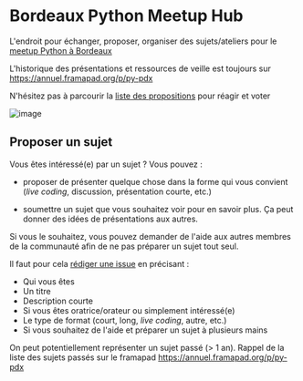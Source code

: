 # Bordeaux Python Meetup Hub

L'endroit pour échanger, proposer, organiser des sujets/ateliers pour le [meetup
Python à Bordeaux](https://www.meetup.com/py-bdx/)

L'historique des présentations et ressources de veille est toujours sur
https://annuel.framapad.org/p/py-pdx

N'hésitez pas à parcourir la [liste des
propositions](https://github.com/pybdx/meetup-hub/issues) pour réagir et voter

![image](https://cloud.githubusercontent.com/assets/1388706/21383842/f94e72d8-c767-11e6-9ae3-0443f9a59d17.png)


## Proposer un sujet

Vous êtes intéressé(e) par un sujet ? Vous pouvez :

* proposer de présenter quelque chose dans la forme qui vous convient (*live coding*,
  discussion, présentation courte, etc.)

* soumettre un sujet que vous souhaitez voir pour en savoir plus. Ça peut donner des
  idées de présentations aux autres.

Si vous le souhaitez, vous pouvez demander de l'aide aux autres membres de la
communauté afin de ne pas préparer un sujet tout seul.

Il faut pour cela [rédiger une issue](https://github.com/pybdx/meetup-hub/issues/new)
en précisant :

* Qui vous êtes
* Un titre
* Description courte
* Si vous êtes oratrice/orateur ou simplement intéressé(e)
* Le type de format (court, long, *live coding*, autre, etc.)
* Si vous souhaitez de l'aide et préparer un sujet à plusieurs mains

On peut potentiellement représenter un sujet passé (> 1 an). Rappel de la liste des
sujets passés sur le framapad https://annuel.framapad.org/p/py-pdx
